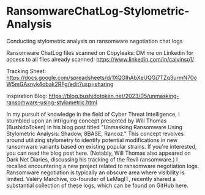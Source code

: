 # RansomwareChatLog-Stylometric-Analysis
Conducting stylometric analysis on ransomware negotiation chat logs

Ransomware ChatLog files scanned on Copyleaks: DM me on Linkedin for access to all files already scanned: https://www.linkedin.com/in/calvinso1/


Tracking Sheet: https://docs.google.com/spreadsheets/d/1XQGIhAbXeUQGj7TZq3urmN70oW5mGAsnyk4obak2RFg/edit?usp=sharing

Inspiration Blog: https://blog.bushidotoken.net/2023/05/unmasking-ransomware-using-stylometric.html

In my pursuit of knowledge in the field of Cyber Threat Intelligence, I stumbled upon an intriguing concept presented by Will Thomas (BushidoToken) in his blog post titled "Unmasking Ransomware Using Stylometric Analysis: Shadow, 8BASE, Rancoz." This concept revolves around utilizing stylometry to identify potential modifications in new ransomware variants based on existing popular strains. If you're interested, you can read the blog post here. (Notably, Will Thomas also appeared on Dark Net Diaries, discussing his tracking of the Revil ransomware.) I recalled encountering a new project related to ransomware negotiation logs. Ransomware negotiation is typically an obscure area where visibility is limited. Valéry Marchive, co-founder of LeMagIT, recently shared a substantial collection of these logs, which can be found on GitHub here.
